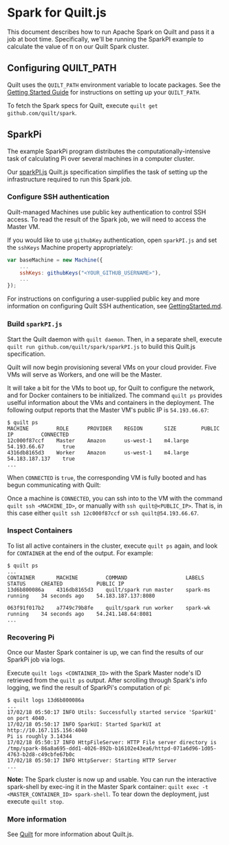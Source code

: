 # Spark for Quilt.js
This document describes how to run Apache Spark on Quilt and pass it a job at
boot time. Specifically, we'll be running the SparkPI example to calculate the
value of π on our Quilt Spark cluster.

## Configuring QUILT_PATH
Quilt uses the `QUILT_PATH` environment variable to locate packages. See the
[Getting Started Guide](https://github.com/NetSys/quilt/blob/master/docs/GettingStarted.md#quilt_path)
for instructions on setting up your `QUILT_PATH`.

To fetch the Spark specs for Quilt, execute `quilt get github.com/quilt/spark`.

## SparkPi
The example SparkPi program distributes the computationally-intensive task of
calculating Pi over several machines in a computer cluster.

Our [sparkPI.js](sparkPI.js) Quilt.js specification simplifies the
task of setting up the infrastructure required to run this Spark job.

### Configure SSH authentication
Quilt-managed Machines use public key authentication to control SSH access.
To read the result of the Spark job, we will need to access the Master VM.

If you would like to use `githubKey` authentication, open
`sparkPI.js` and set the `sshKeys` Machine property appropriately:

```javascript
var baseMachine = new Machine({
    ...
    sshKeys: githubKeys("<YOUR_GITHUB_USERNAME>"),
    ...
});
```

For instructions on configuring a user-supplied public key and more information
on configuring Quilt SSH authentication, see
[GettingStarted.md](https://github.com/NetSys/quilt/blob/master/docs/GettingStarted.md#set-up-your-ssh-authentication).

### Build `sparkPI.js`
Start the Quilt daemon with `quilt daemon`. Then, in a separate shell, execute
`quilt run github.com/quilt/spark/sparkPI.js` to
build this Quilt.js specification.

Quilt will now begin provisioning several VMs on your cloud provider. Five VMs
will serve as Workers, and one will be the Master.

It will take a bit for the VMs to boot up, for Quilt to configure the network,
and for Docker containers to be initialized. The command `quilt ps` provides
uselful information about the VMs and containers in the deployment. 
The following output reports that the Master VM's public IP is `54.193.66.67`:

```
$ quilt ps
MACHINE         ROLE      PROVIDER    REGION       SIZE        PUBLIC IP         CONNECTED
12c000f87ccf    Master    Amazon      us-west-1    m4.large    54.193.66.67      true
4316db8165d3    Worker    Amazon      us-west-1    m4.large    54.183.187.137    true
...
```

When `CONNECTED` is `true`, the corresponding VM is fully booted and has begun
communicating with Quilt:

Once a machine is `CONNECTED`, you can ssh into to the VM with the command
`quilt ssh <MACHINE_ID>`, or manually with `ssh quilt@<PUBLIC_IP>`.
That is, in this case either `quilt ssh 12c000f87ccf` or
`ssh quilt@54.193.66.67`.

### Inspect Containers
To list all active containers in the cluster, execute `quilt ps` again, and
look for `CONTAINER` at the end of the output.  For example:

```
$ quilt ps
...
CONTAINER       MACHINE         COMMAND                   LABELS      STATUS     CREATED           PUBLIC IP
13d6b800086a    4316db8165d3    quilt/spark run master    spark-ms    running    34 seconds ago    54.183.187.137:8080

063f91f017b2    a7749c79b8fe    quilt/spark run worker    spark-wk    running    34 seconds ago    54.241.148.64:8081
...
```

### Recovering Pi
Once our Master Spark container is up, we can find the results of our SparkPi
job via logs.

Execute `quilt logs <CONTAINER_ID>` with the Spark Master node's ID retrieved
from the `quilt ps` output. After scrolling through Spark's info logging,
we find the result of SparkPi's computation of pi:

```
$ quilt logs 13d6b800086a
...
17/02/18 05:50:17 INFO Utils: Successfully started service 'SparkUI' on port 4040.
17/02/18 05:50:17 INFO SparkUI: Started SparkUI at http://10.167.115.156:4040
Pi is roughly 3.14344
17/02/18 05:50:17 INFO HttpFileServer: HTTP File server directory is /tmp/spark-86a8a695-ddd1-4026-892b-b16102e43ea6/httpd-071a6d96-1d05-4763-b2d8-c49cbfe67b0c
17/02/18 05:50:17 INFO HttpServer: Starting HTTP Server
...
```

**Note:** The Spark cluster is now up and usable. You can run the interactive
spark-shell by exec-ing it in the Master Spark container:
`quilt exec -t <MASTER_CONTAINER_ID> spark-shell`. To tear down the deployment,
just execute `quilt stop`.

### More information
See [Quilt](http://quilt.io) for more information about Quilt.js.
